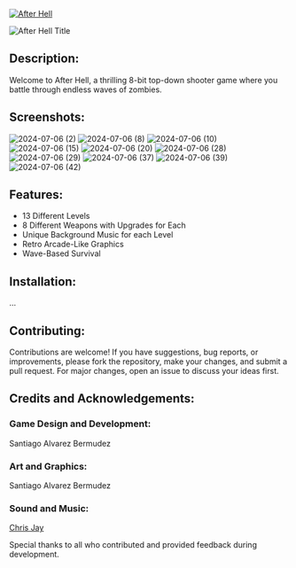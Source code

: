 <a href="https://gx.games/games/jltf0i/after-hell/" target="_blank" rel="noreferrer"><img src="https://github.com/Santiago13225/After-Hell/assets/69102034/11dd5ea3-b300-49cd-9ac3-df5da7623a52" alt="After Hell" /></a>


![After Hell Title](https://github.com/Santiago13225/After-Hell/assets/69102034/11dd5ea3-b300-49cd-9ac3-df5da7623a52)

## Description:
Welcome to After Hell, a thrilling 8-bit top-down shooter game where you battle through endless waves of zombies.

## Screenshots:
![2024-07-06 (2)](https://github.com/Santiago13225/After-Hell/assets/69102034/ed6a3da2-41ea-4c4c-abcf-92cfa7fa58f3)
![2024-07-06 (8)](https://github.com/Santiago13225/After-Hell/assets/69102034/5b43959c-f9fe-4d0c-8550-bba0b5074f39)
![2024-07-06 (10)](https://github.com/Santiago13225/After-Hell/assets/69102034/7f74a13b-c933-4b93-8001-9437aaa0c427)
![2024-07-06 (15)](https://github.com/Santiago13225/After-Hell/assets/69102034/9e898727-fcc5-4a70-812b-1bc4a142d177)
![2024-07-06 (20)](https://github.com/Santiago13225/After-Hell/assets/69102034/3548560b-aee2-4a23-88e3-07a2ae42e92f)
![2024-07-06 (28)](https://github.com/Santiago13225/After-Hell/assets/69102034/3c982a45-d468-43da-ac7c-822f0e1df7e8)
![2024-07-06 (29)](https://github.com/Santiago13225/After-Hell/assets/69102034/78d75b59-64a7-4b21-a644-f269fc29b4a5)
![2024-07-06 (37)](https://github.com/Santiago13225/After-Hell/assets/69102034/03aa01d3-5383-41b1-870b-b1ea653c78c3)
![2024-07-06 (39)](https://github.com/Santiago13225/After-Hell/assets/69102034/c1dc62dc-5661-4201-b51d-a98cc07cd580)
![2024-07-06 (42)](https://github.com/Santiago13225/After-Hell/assets/69102034/d6f39792-07cb-4580-a6a9-f9a1abed2cc7)

## Features:
- 13 Different Levels
- 8 Different Weapons with Upgrades for Each
- Unique Background Music for each Level
- Retro Arcade-Like Graphics
- Wave-Based Survival

## Installation:
...

## Contributing:
Contributions are welcome! If you have suggestions, bug reports, or improvements, please fork the repository, make your changes, and submit a pull request. For major changes, open an issue to discuss your ideas first.

## Credits and Acknowledgements:
### Game Design and Development:
Santiago Alvarez Bermudez

### Art and Graphics:
Santiago Alvarez Bermudez

### Sound and Music:
[Chris Jay](https://soundbetter.com/profiles/386761-chris-jay)

Special thanks to all who contributed and provided feedback during development.

